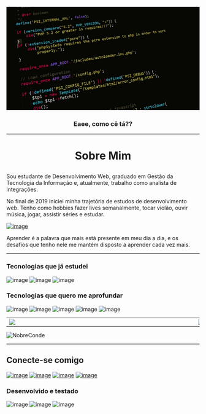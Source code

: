 ![capa git](https://github.com/NobreConde/nobreconde/blob/54da869f679fbd8d185de959932b5ccb69252cc4/c%C3%B3digo.jpg)

<!-- About me -->
### <p align=center>Eaee, como cê tá??</p>

---

<h1><p align=center>Sobre Mim</p></h1>

<p>Sou estudante de Desenvolvimento Web, graduado em Gestão da Tecnologia da Informação e, atualmente, trabalho como analista de integrações.</p>
No final de 2019 iniciei minha trajetória de estudos de desenvolvimento web.
Tenho como hobbies fazer lives semanalmente, tocar violão, ouvir música, jogar, assistir séries e estudar.</p>

<a href="https://open.spotify.com/user/22b3k64vdxo2qozkb2qcw56gy" target="_blank">![image](https://img.shields.io/badge/Spotify-1ED760?&style=for-the-badge&logo=spotify&logoColor=white)</a>

Aprender é a palavra que mais está presente em meu dia a dia, e os desafios que tenho nele me mantém disposto a aprender cada vez mais.

---

<h3>Tecnologias que já estudei</h3>

![image](https://img.shields.io/badge/HTML5-E34F26?style=for-the-badge&logo=html5&logoColor=white)
![image](https://img.shields.io/badge/CSS3-1572B6?style=for-the-badge&logo=css3&logoColor=white)
![image](https://img.shields.io/badge/JavaScript-F7DF1E?style=for-the-badge&logo=javascript&logoColor=black)
</br>
<h3>Tecnologias que quero me aprofundar</h3>

![image](https://img.shields.io/badge/Node.js-339933?style=for-the-badge&logo=nodedotjs&logoColor=white)
![image](https://img.shields.io/badge/React-20232A?style=for-the-badge&logo=react&logoColor=61DAFB)
![image](https://img.shields.io/badge/next.js-000000?style=for-the-badge&logo=nextdotjs&logoColor=white)
![image](https://img.shields.io/badge/Postman-FF6C37?style=for-the-badge&logo=Postman&logoColor=white)
![image](https://img.shields.io/badge/Ruby-CC342D?style=for-the-badge&logo=ruby&logoColor=white)


<center>
  <table>
    <tr>
      <td><img width="480px" align="left" src="https://github-readme-stats.vercel.app/api?username=nobreconde&theme=blue-green" /></td>
      <td><img width="480px" align="left" src="https://github-readme-stats.vercel.app/api/top-langs/?username=nobreconde&theme=blue-green"/></td>
    </tr>
  </table>
</center>

<p align="left"> <img src="https://komarev.com/ghpvc/?username=NobreConde&label=Profile%20views&color=0e75b6&style=flat" alt="NobreConde" /> </p>

---

<h2>Conecte-se comigo</h2>

<a href="https://www.linkedin.com/in/matheus-conde-nobre/" target="_blank">![image](https://img.shields.io/badge/LinkedIn-0077B5?style=for-the-badge&logo=linkedin&logoColor=white)</a>
<a href="https://www.instagram.com/nobreconde/?theme=dark" target="_blank">![image](https://img.shields.io/badge/Instagram-E4405F?style=for-the-badge&logo=instagram&logoColor=white)</a>
<a href="https://www.twitch.tv/nobreconde" target="_blank">![image](https://img.shields.io/badge/Twitch-9146FF?style=for-the-badge&logo=twitch&logoColor=white
)</a>
<a href="https://studio.youtube.com/@nobreconde" target="_blank">![image](https://img.shields.io/badge/YouTube-FF0000?style=for-the-badge&logo=youtube&logoColor=white
)</a>
</br>
<h3>Desenvolvido e testado</h3>

![image](https://img.shields.io/badge/Visual_Studio_Code-0078D4?style=for-the-badge&logo=visual%20studio%20code&logoColor=white)
![image](https://img.shields.io/badge/Firefox_Browser-FF7139?style=for-the-badge&logo=Firefox-Browser&logoColor=white)
![image](https://img.shields.io/badge/Windows-0078D6?style=for-the-badge&logo=windows&logoColor=white)
